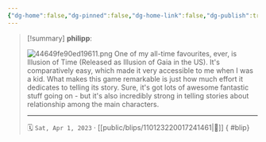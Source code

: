 ```yaml
---
{"dg-home":false,"dg-pinned":false,"dg-home-link":false,"dg-publish":true,"type":"blip","disabled rules":["yaml-title","yaml-title-alias","file-name-heading"],"title":"philipp on mastodon @ 2023-04-01","created-date":"2023-04-01T11:03:05","id":110123220017241460,"updated-date":"2025-05-02T08:50:43","dg-path":"blips/110123220017241461.md","permalink":"/blips/110123220017241461/","dgPassFrontmatter":true,"created":"2023-04-01T11:03:05","updated":"2025-05-02T08:50:43"}
---
```


> [!summary] **philipp**:
>
> ![44649fe90ed19611.png](/img/user/attachments/44649fe90ed19611.png)
> One of my all-time favourites, ever, is Illusion of Time (Released as Illusion of Gaia in the US). It's comparatively easy, which made it very accessible to me when I was a kid.
> What makes this game remarkable is just how much effort it dedicates to telling its story. Sure, it's got lots of awesome fantastic stuff going on - but it's also incredibly strong in telling stories about relationship among the main characters.
> - - -
>
> 🗓️ `Sat, Apr 1, 2023` · [[public/blips/110123220017241461\|🔗]]
{ #blip}

